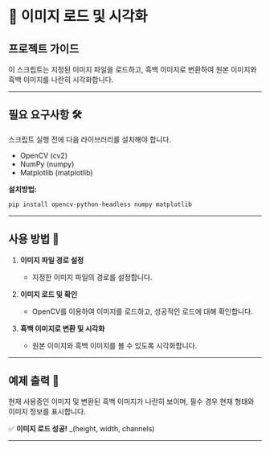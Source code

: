 # 🎨 이미지 로드 및 시각화

## 프로젝트 가이드

이 스크립트는 지정된 이미지 파일을 로드하고, 흑백 이미지로 변환하여 원본 이미지와 흑백 이미지를 나란히 시각화합니다.

---

## 필요 요구사항 🛠️

스크립트 실행 전에 다음 라이브러리를 설치해야 합니다.

- OpenCV (cv2)
- NumPy (numpy)
- Matplotlib (matplotlib)

**설치방법:**

```bash
pip install opencv-python-headless numpy matplotlib
```

---

## 사용 방법 🚀

1. **이미지 파일 경로 설정**

   - 지정한 이미지 파일의 경로를 설정합니다.

2. **이미지 로드 및 확인**

   - OpenCV를 이용하여 이미지를 로드하고, 성공적인 로드에 대해 확인합니다.

3. **흑백 이미지로 변환 및 시각화**
   - 원본 이미지와 흑백 이미지를 볼 수 있도록 시각화합니다.

---

## 예제 출력 🎉

현재 사용중인 이미지 및 변환된 흑백 이미지가 나란히 보이며, 필수 경우 현재 형태와 이미지 정보를 표시합니다.

✅ **이미지 로드 성공!** \_(height, width, channels)

---
